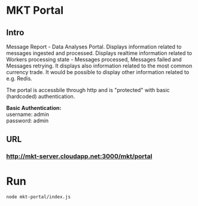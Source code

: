 # MKT Portal

## Intro

Message Report - Data Analyses Portal. Displays information related to messages ingested and processed. Displays realtime information related to Workers processing state - Messages processed, Messages failed and Messages retrying. It displays also information related to the most common currency trade. It would be possible to display other information related to e.g. Redis.

The portal is accessbile through http and is "protected" with basic (hardcoded) authentication.

**Basic Authentication:**<br/>
username: admin<br/>
password: admin

## URL

### http://mkt-server.cloudapp.net:3000/mkt/portal

# Run

```bash
node mkt-portal/index.js
```
